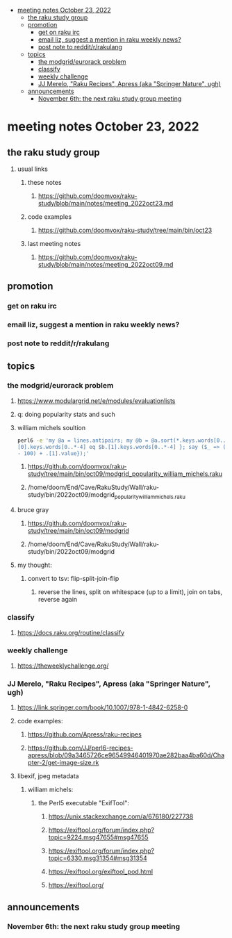 - [meeting notes October 23, 2022](#orga805da2)
  - [the raku study group](#orgda6c86c)
  - [promotion](#orga601e76)
    - [get on raku irc](#orge62cd87)
    - [email liz, suggest a mention in raku weekly news?](#org0a41c6b)
    - [post note to reddit/r/rakulang](#orgf668492)
  - [topics](#org28b4a6d)
    - [the modgrid/eurorack problem](#orgc6a9442)
    - [classify](#org3aa3b21)
    - [weekly challenge](#org9225224)
    - [JJ Merelo, "Raku Recipes", Apress (aka "Springer Nature", ugh)](#orgfa36fe1)
  - [announcements](#org0603549)
    - [November 6th: the next raku study group meeting](#orgb46f4cd)


<a id="orga805da2"></a>

# meeting notes October 23, 2022


<a id="orgda6c86c"></a>

## the raku study group

1.  usual links

    1.  these notes
    
        1.  <https://github.com/doomvox/raku-study/blob/main/notes/meeting_2022oct23.md>
    
    2.  code examples
    
        1.  <https://github.com/doomvox/raku-study/tree/main/bin/oct23>
    
    3.  last meeting notes
    
        1.  <https://github.com/doomvox/raku-study/blob/main/notes/meeting_2022oct09.md>


<a id="orga601e76"></a>

## promotion


<a id="orge62cd87"></a>

### get on raku irc


<a id="org0a41c6b"></a>

### email liz, suggest a mention in raku weekly news?


<a id="orgf668492"></a>

### post note to reddit/r/rakulang


<a id="org28b4a6d"></a>

## topics


<a id="orgc6a9442"></a>

### the modgrid/eurorack problem

1.  <https://www.modulargrid.net/e/modules/evaluationlists>

2.  q: doing popularity stats and such

3.  william michels soultion

    ```sh
    perl6 -e 'my @a = lines.antipairs; my @b = @a.sort(*.keys.words[0..*-3]).rotor(2 => -1); my @c; do for @b -> $b { @c.push($b) if $b.
    [0].keys.words[0..*-4] eq $b.[1].keys.words[0..*-4] }; say ($_ => (.[0].value - 100) + .[1].value).antipairs for @c.sort( { (.[0].value
    - 100) + .[1].value});'
    ```
    
    1.  <https://github.com/doomvox/raku-study/tree/main/bin/oct09/modgrid_popularity_william_michels.raku>
    
    2.  /home/doom/End/Cave/RakuStudy/Wall/raku-study/bin/2022oct09/modgrid<sub>popularity</sub><sub>william</sub><sub>michels.raku</sub>

4.  bruce gray

    1.  <https://github.com/doomvox/raku-study/tree/main/bin/oct09/modgrid>
    
    2.  /home/doom/End/Cave/RakuStudy/Wall/raku-study/bin/2022oct09/modgrid

5.  my thought:

    1.  convert to tsv: flip-split-join-flip
    
        1.  reverse the lines, split on whitespace (up to a limit), join on tabs, reverse again


<a id="org3aa3b21"></a>

### classify

1.  <https://docs.raku.org/routine/classify>


<a id="org9225224"></a>

### weekly challenge

1.  <https://theweeklychallenge.org/>


<a id="orgfa36fe1"></a>

### JJ Merelo, "Raku Recipes", Apress (aka "Springer Nature", ugh)

1.  <https://link.springer.com/book/10.1007/978-1-4842-6258-0>

2.  code examples:

    1.  <https://github.com/Apress/raku-recipes>
    
    2.  <https://github.com/JJ/perl6-recipes-apress/blob/09a3465726ce96549946401970ae282baa4ba60d/Chapter-2/get-image-size.rk>

3.  libexif, jpeg metadata

    1.  william michels:
    
        1.  the Perl5 executable "ExifTool":
        
            1.  <https://unix.stackexchange.com/a/676180/227738>
            
            2.  <https://exiftool.org/forum/index.php?topic=9224.msg47655#msg47655>
            
            3.  <https://exiftool.org/forum/index.php?topic=6330.msg31354#msg31354>
            
            4.  <https://exiftool.org/exiftool_pod.html>
            
            5.  <https://exiftool.org/>


<a id="org0603549"></a>

## announcements


<a id="orgb46f4cd"></a>

### November 6th: the next raku study group meeting
